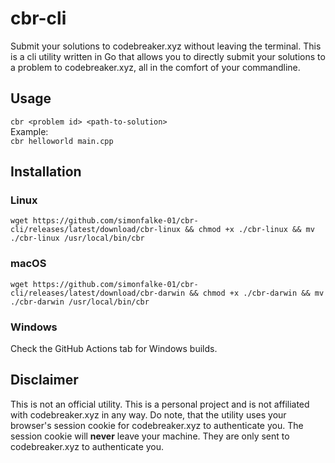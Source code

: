# cbr-cli
Submit your solutions to codebreaker.xyz without leaving the terminal.
This is a cli utility written in Go that allows you to directly submit your solutions to a problem to codebreaker.xyz,
all in the comfort of your commandline.

## Usage
`cbr <problem id> <path-to-solution>` </br>
Example: </br>
`cbr helloworld main.cpp`

## Installation
### Linux
`wget https://github.com/simonfalke-01/cbr-cli/releases/latest/download/cbr-linux && chmod +x ./cbr-linux && mv ./cbr-linux /usr/local/bin/cbr`
### macOS
`wget https://github.com/simonfalke-01/cbr-cli/releases/latest/download/cbr-darwin && chmod +x ./cbr-darwin && mv ./cbr-darwin /usr/local/bin/cbr`
### Windows
Check the GitHub Actions tab for Windows builds.

## Disclaimer
This is not an official utility. This is a personal project and is not affiliated with codebreaker.xyz in any way.
Do note, that the utility uses your browser's session cookie for codebreaker.xyz to authenticate you. 
The session cookie will **never** leave your machine. They are only sent to codebreaker.xyz to authenticate you.
